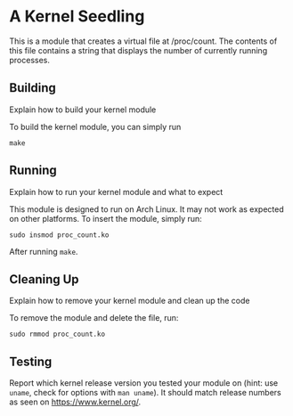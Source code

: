 # A Kernel Seedling

This is a module that creates a virtual file at /proc/count.
The contents of this file contains a string that displays the
number of currently running processes.

## Building

Explain how to build your kernel module

To build the kernel module, you can simply run

```
make
```

## Running

Explain how to run your kernel module and what to expect

This module is designed to run on Arch Linux. It may not work
as expected on other platforms. To insert the module, simply
run:

```
sudo insmod proc_count.ko
```

After running `make`.

## Cleaning Up

Explain how to remove your kernel module and clean up the code

To remove the module and delete the file, run:

```
sudo rmmod proc_count.ko
```

## Testing

Report which kernel release version you tested your module on
(hint: use `uname`, check for options with `man uname`).
It should match release numbers as seen on https://www.kernel.org/.

